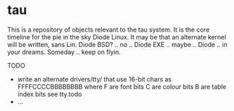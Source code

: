 # tau

This is a repository of objects relevant to the tau system.
It is the core timeline for the pie in the sky Diode Linux.
It may be that an alternate kernel will be written, sans Lin.
Diode BSD? .. no .. Diode EXE .. maybe .. Diode .. in your dreams.
Someday .. keep on flyin.

TODO
- write an alternate drivers/tty/ that use 16-bit chars as
  FFFFCCCCBBBBBBBB where F are font bits
                         C are colour bits
                         B are table index bits
  see tty.todo
- ...


